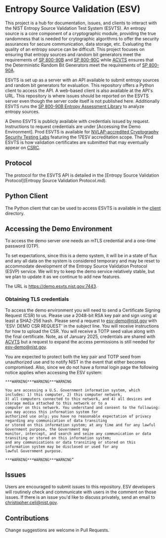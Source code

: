 # Entropy Source Validation (ESV)

This project is a hub for documentation, issues, and clients to interact with the NIST Entropy Source Validation Test System (ESVTS). An entropy source is a core component of a cryptographic module, providing the true randomness that is needed for crytographic algorithms to offer the security assurances for secure communication, data storage, etc. Evaluating the quality of an entropy source can be difficult. This project focuses on ensuring that entropy sources and random bit generators meet the requirements of [SP 800-90B](https://csrc.nist.gov/pubs/sp/800/90/b/final) and [SP 800-90C](https://csrc.nist.gov/pubs/sp/800/90/c/final) while [ACVTS](https://pages.nist.gov/ACVP) ensures that the Deterministic Random Bit Generators meet the requirements of [SP 800-90A](https://csrc.nist.gov/pubs/sp/800/90/a/r1/final). 

ESVTS is set up as a server with an API available to submit entropy sources and random bit generators for evaluation. This repository offers a Python client to access the API. A web-based client is also available at the API's URL. This repository is where issues should be reported on the ESVTS server even though the server code itself is not published here. Additionally ESVTS runs the [SP 800-90B Entropy Assessment Library](https://github.com/usnistgov/SP800-90B_EntropyAssessment) to analyze entropy sources. 

A Demo ESVTS is publicly available with credentials issued by request. Instructions to request credentials are under [Accessing the Demo Environment]. Prod ESVTS is available for [NVLAP-accredited Cryptography Security Testing Labs](https://csrc.nist.gov/Projects/testing-laboratories) featuring the 17ESV accreditation scope. The Prod ESVTS is how validation certificates are submitted that may eventually appear on [CSRC](https://csrc.nist.gov/Projects/cryptographic-module-validation-program/entropy-validations/search). 

## Protocol

The protocol for the ESVTS API is detailed in the [Entropy Source Validation Protocol](Entropy Source Validation Protocol.md). 

## Python Client

The Python client that can be used to access ESVTS is available in the [client](client/) directory. 

## Accessing the Demo Environment

To access the demo server one needs an mTLS credential and a one-time password (OTP). 

To set expectations, since this is a demo system, it will be in a state of flux and any all data on the system is considered temporary and may be reset to accommodate development of the Entropy Source Validation Protocol (ESVP) service. We will try to keep the demo service relatively stable, but we plan to update it as we continue to add new features.

The URL is https://demo.esvts.nist.gov:7443. 

### Obtaining TLS credentials

To access the demo environment you will need to send a Certificate Signing Request (CSR) to us. Please use a 2048-bit RSA key pair and sign using at least a SHA2-256 hash. Please send a request to esv-demo@nist.gov with 'ESV: DEMO CSR REQUEST' in the subject line. You will receive instructions for how to upload the CSR. You will receive a TOTP seed value along with the final certificate. Note, as of January 2025, credentials are shared with [ACVTS](https://pages.nist.gov/ACVP) but a request to expand the access permissions is still needed for esv-demo@nist.gov. 

You are expected to protect both the key pair and TOTP seed from unauthorized use and to notify NIST in the event that either becomes compromised. Also, since we do not have a formal login page the following notice applies when accessing the ESV system:

```
***WARNING***WARNING***WARNING

You are accessing a U.S. Government information system, which includes: 1) this computer, 2) this computer network,
3) all computers connected to this network, and 4) all devices and storage media attached to this network or to a
computer on this network. You understand and consent to the following: you may access this information system for
authorized use only; you have no reasonable expectation of privacy regarding any communication of data transiting 
or stored on this information system; at any time and for any lawful Government purpose, the Government may 
monitor, intercept, and search and seize any communication or data transiting or stored on this information system;
and any communications or data transiting or stored on this information system may be disclosed or used for any 
lawful Government purpose.

***WARNING***WARNING***WARNING”
```

## Issues

Users are encouraged to submit issues to this repository. ESV developers will routinely check and communicate with users in the comment on those issues. If there is an issue you'd like to discuss privately, send an email to christopher.celi@nist.gov. 

## Contributions

Change suggestions are welcome in Pull Requests.

